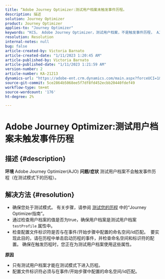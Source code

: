 ```yaml
---
title: “Adobe Journey Optimizer:测试用户档案未触发事件历程。
description: 描述
solution: Journey Optimizer
product: Journey Optimizer
applies-to: "Journey Optimizer"
keywords: "KCS， Adobe Journey Optimizer，测试用户档案，不是触发事件历程， AJO"
resolution: Resolution
internal-notes: null
bug: false
article-created-by: Victoria Barnato
article-created-date: "1/11/2023 1:20:45 AM"
article-published-by: Victoria Barnato
article-published-date: "1/11/2023 1:21:59 AM"
version-number: 2
article-number: KA-21213
dynamics-url: "https://adobe-ent.crm.dynamics.com/main.aspx?forceUCI=1&pagetype=entityrecord&etn=knowledgearticle&id=b8d6b72b-4e91-ed11-aad1-6045bd0065f9"
source-git-commit: 5ce2864b5068ee5f7df8fd452ecbb20440fdef49
workflow-type: tm+mt
source-wordcount: '176'
ht-degree: 2%

---
```


# Adobe Journey Optimizer:测试用户档案未触发事件历程

## 描述 {#description}

<b>环境</b>
Adobe Journey Optimizer(AJO)
<b>问题/症状</b>
测试用户档案不会触发事件历程（在测试模式下的历程）。


## 解决方法 {#resolution}


- 确保您处于测试模式。 有关步骤，请参阅 [测试您的历程](https://experienceleague.adobe.com/docs/journey-optimizer/using/orchestrate-journeys/create-journey/testing-the-journey.html) 中的“Journey Optimizer指南”。
- 通过检查用户档案的值是否为true，确保用户档案是测试用户档案 `testProfile` 属性中。
- 检查配置文件标识符是否与在事件/开始步骤中配置的命名空间/id匹配。  要实现此目的，请在历程中单击启动历程的事件，并检查命名空间和标识符的配置。 确保在触发历程时，您正在为测试用户档案使用这些属性。

<b>原因</b>
- 只有测试用户档案才能在测试模式下进入历程。
- 配置文件标识符必须与在事件/开始步骤中配置的命名空间/id匹配。

